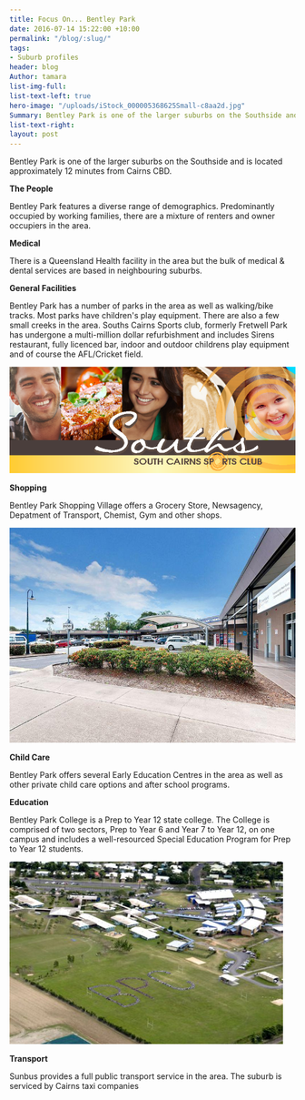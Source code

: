 ```yaml
---
title: Focus On... Bentley Park
date: 2016-07-14 15:22:00 +10:00
permalink: "/blog/:slug/"
tags:
- Suburb profiles
header: blog
Author: tamara
list-img-full:
list-text-left: true
hero-image: "/uploads/iStock_000005368625Small-c8aa2d.jpg"
Summary: Bentley Park is one of the larger suburbs on the Southside and is located approximately 12 minutes from Cairns CBD.
list-text-right:
layout: post
---
```


Bentley Park is one of the larger suburbs on the Southside and is located approximately 12 minutes from Cairns CBD.

**The People**

Bentley Park features a diverse range of demographics. Predominantly occupied by working families, there are a mixture of renters and owner occupiers in the area.

**Medical**

There is a Queensland Health facility in the area but the bulk of medical & dental services are based in neighbouring suburbs.

**General Facilities**

Bentley Park has a number of parks in the area as well as walking/bike tracks. Most parks have children's play equipment. There are also a few small creeks in the area. Souths Cairns Sports club, formerly Fretwell Park has undergone a multi-million dollar refurbishment and includes Sirens restaurant, fully licenced bar, indoor and outdoor childrens play equipment and of course the AFL/Cricket field.

![Souths.png](/uploads/Souths.png)

**Shopping**

Bentley Park Shopping Village offers a Grocery Store, Newsagency, Depatment of Transport, Chemist, Gym and other shops.

![Shops.jpg](/uploads/Shops.jpg)

**Child Care**

Bentley Park offers several Early Education Centres in the area as well as other private child care options and after school programs.

**Education**

Bentley Park College is a Prep to Year 12 state college. The College is comprised of two sectors, Prep to Year 6 and Year 7 to Year 12, on one campus and includes a well-resourced Special Education Program for Prep to Year 12 students.

![Aerial-photo-BPC.jpg](/uploads/Aerial-photo-BPC.jpg)

**Transport**

Sunbus provides a full public transport service in the area. The suburb is serviced by Cairns taxi companies
